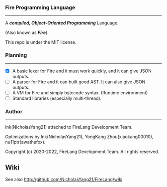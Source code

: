 ### Fire Programming Language

---

A _**compiled, Object-Oriented Programming**_ Language.

(Also known as _**Fire**_).

This repo is under the MIT license.

### Planning

---

- [x] A basic lexer for Fire and it must work quickly, and it can give JSON outputs.
- [ ] A parser for Fire and it can built good AST. It can also give JSON outputs.
- [ ] A VM for Fire and simply bytecode syntax. (Runtime environment)
- [ ] Standard libraries (especially multi-thread).

### Author

---

Ink(NicholasYang21) attached to FireLang Development Team.

Optimizations by Ink(NicholasYang21), YongKang Zhou(xiaokang00010), nu11ptr(awathefox). 

Copyright (c) 2020-2022, FireLang Development Team. All rights reserved.

## Wiki

See also http://github.com/NicholasYang21/FireLang/wiki
